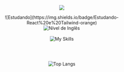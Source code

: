 <div align="center">

  <p align="center">
    <img src="https://readme-typing-svg.herokuapp.com?font=Fira+Code&pause=1000&color=F7768E&center=true&vCenter=true&width=435&lines=Débora+%7C+Desenvolvedora+Front-end;Apaixonada+por+tecnologia+e+café;Criando+interfaces+com+amor+e+React" />
  </p>
  ![Estudando](https://img.shields.io/badge/Estudando-React%20e%20Tailwind-orange)

  <br>
  <img src="https://img.shields.io/badge/Ingl%C3%AAs-Intermedi%C3%A1rio-%23AA2132" alt="Nível de Inglês" />
  <br><br>

  <img src="https://skillicons.dev/icons?i=html,css,js,typescript,react,tailwind,bootstrap,sass,materialui,nodejs,git,figma&theme=dark&perline=6" alt="My Skills" />

  <br><br>

  ![Top Langs](https://github-readme-stats.vercel.app/api/top-langs/?username=dboravitoria&layout=compact&theme=radical)

  <br><br>

  



</div>
